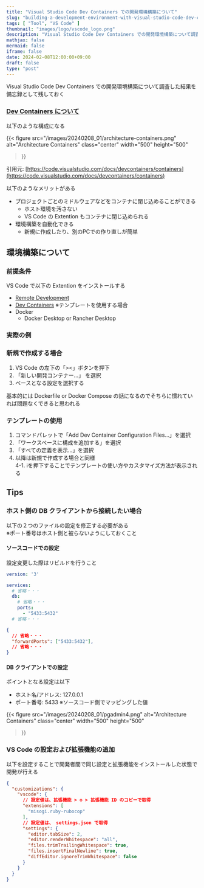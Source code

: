 ```yaml
---
title: "Visual Studio Code Dev Containers での開発環境構築について"
slug: "building-a-development-environment-with-visual-studio-code-dev-containers"
tags: [ "Tool", "VS Code" ]
thumbnail: "images/logo/vscode_logo.png"
description: "Visual Studio Code Dev Containers での開発環境構築について調査した結果を備忘録として残しておく"
mathjax: false
mermaid: false
iframe: false
date: 2024-02-08T12:00:00+09:00
draft: false
type: "post"
---
```


Visual Studio Code Dev Containers での開発環境構築について調査した結果を備忘録として残しておく

### [Dev Containers について](https://code.visualstudio.com/docs/devcontainers/containers)

以下のような構成になる

{{<
  figure
    src="/images/20240208_01/architecture-containers.png"
    alt="Architecture Containers"
    class="center"
    width="500"
    height="500"
>}}

引用元: [https://code.visualstudio.com/docs/devcontainers/containers](https://code.visualstudio.com/docs/devcontainers/containers)

以下のようなメリットがある

* プロジェクトごとのミドルウェアなどをコンテナに閉じ込めることができる
  * ホスト環境を汚さない
  * VS Code の Extention もコンテナに閉じ込められる
* 環境構築を自動化できる
  * 新規に作成したり、別のPCでの作り直しが簡単

## 環境構築について

### 前提条件

VS Code で以下の Extention をインストールする

* [Remote Development](https://marketplace.visualstudio.com/items?itemName=ms-vscode-remote.vscode-remote-extensionpack)
* [Dev Containers](https://code.visualstudio.com/docs/devcontainers/containers) ※テンプレートを使用する場合
* Docker
  * Docker Desktop or Rancher Desktop

### 実際の例

### 新規で作成する場合

1. VS Code の左下の「><」ボタンを押下
2. 「新しい開発コンテナー...」 を選択
3. ベースとなる設定を選択する

基本的には Dockerfile or Docker Compose の話になるのでそちらに慣れていれば問題なくできると思われる

### テンプレートの使用

1. コマンドパレットで「Add Dev Container Configuration Files...」を選択
2. 「ワークスペースに構成を追加する」を選択
3. 「すべての定義を表示...」を選択
4. 以降は新規で作成する場合と同様  
  4-1. ℹ️を押下することでテンプレートの使い方やカスタマイズ方法が表示される

## Tips

### ホスト側の DB クライアントから接続したい場合

以下の２つのファイルの設定を修正する必要がある  
※ポート番号はホスト側と被らないようにしておくこと

#### ソースコードでの設定

設定変更した際はリビルドを行うこと

```.yml:.devcontainer/docker-compose.yml
version: '3'

services:
  # 省略・・・
  db:
    # 省略・・・
    ports:
      - "5433:5432"
  # 省略・・・
```

```.json:.devcontainer/devcontainer.json
{
  // 省略・・・
  "forwardPorts": ["5433:5432"],
  // 省略・・・
}
```

#### DB クライアントでの設定

ポイントとなる設定は以下

* ホスト名/アドレス: 127.0.0.1
* ポート番号: 5433 ※ソースコード側でマッピングした値

{{<
  figure
    src="/images/20240208_01/pgadmin4.png"
    alt="Architecture Containers"
    class="center"
    width="500"
    height="500"
>}}

### VS Code の設定および拡張機能の追加

以下を設定することで開発者間で同じ設定と拡張機能をインストールした状態で開発が行える

```.json:.devcontainer/devcontainer.json
{
  "customizations": {
    "vscode": {
      // 設定値は、拡張機能 > ⚙️ > 拡張機能 ID のコピーで取得
      "extensions": [
        "misogi.ruby-rubocop"
      ],
      // 設定値は、 settings.json で取得
      "settings": {
        "editor.tabSize": 2,
        "editor.renderWhitespace": "all",
        "files.trimTrailingWhitespace": true,
        "files.insertFinalNewline": true,
        "diffEditor.ignoreTrimWhitespace": false
      }
    }
  }
}
```
